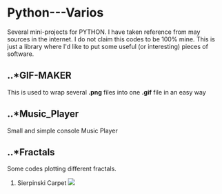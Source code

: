 # Python---Varios
Several mini-projects for PYTHON. I have taken reference from may sources in the internet. I do not claim this codes to be 100% mine. This is just a library where I'd like to put some useful (or interesting) pieces of software.

## ..*GIF-MAKER
This is used to wrap several **.png** files into one **.gif** file in an easy way

## ..*Music_Player
Small and simple console Music Player

## ..*Fractals
Some codes plotting different fractals.
  1. Sierpinski Carpet
  ![](sierpinski_carpet.gif&s=200)
